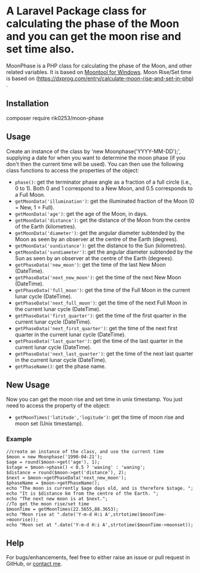 # A Laravel Package class for calculating the phase of the Moon and you can get the moon rise and set time also.

MoonPhase is a PHP class for calculating the phase of the Moon, and other related variables. It is based on [Moontool for Windows](http://www.fourmilab.ch/moontoolw/).
Moon Rise/Set time is based on (https://dxprog.com/entry/calculate-moon-rise-and-set-in-php) .

## Installation

composer require rik0253/moon-phase


## Usage

Create an instance of the class by 'new Moonphase('YYYY-MM-DD');', supplying a date for when you want to determine the moon phase (if you don't then the current time will be used). You can then use the following class functions to access the properties of the object:

 - `phase()`: get the terminator phase angle as a fraction of a full circle (i.e., 0 to 1). Both 0 and 1 correspond to a New Moon, and 0.5 corresponds to a Full Moon.
 - `getMoonData('illumination')`: get the illuminated fraction of the Moon (0 = New, 1 = Full).
 - `getMoonData('age')`: get the age of the Moon, in days.
 - `getMoonData('distance')`: get the distance of the Moon from the centre of the Earth (kilometres).
 - `getMoonData('diameter')`: get the angular diameter subtended by the Moon as seen by an observer at the centre of the Earth (degrees).
 - `getMoonData('sundistance')`: get the distance to the Sun (kilometres).
 - `getMoonData('sundiameter')`: get the angular diameter subtended by the Sun as seen by an observer at the centre of the Earth (degrees).
 - `getPhaseData('new_moon')`: get the time of the last New Moon (DateTime).
 - `getPhaseData('next_new_moon')`: get the time of the next New Moon (DateTime).
 - `getPhaseData('full_moon')`: get the time of the Full Moon in the current lunar cycle (DateTime).
 - `getPhaseData('next_full_moon')`: get the time of the next Full Moon in the current lunar cycle (DateTime).
 - `getPhaseData('first_quarter')`: get the time of the first quarter in the current lunar cycle (DateTime).
 - `getPhaseData('next_first_quarter')`: get the time of the next first quarter in the current lunar cycle (DateTime).
 - `getPhaseData('last_quarter')`: get the time of the last quarter in the current lunar cycle (DateTime).
 - `getPhaseData('next_last_quarter')`: get the time of the next last quarter in the current lunar cycle (DateTime).
 - `getPhaseName()`: get the phase name.

## New Usage

Now you can get the moon rise and set time in unix timestamp. You just need to access the property of the object:
 - `getMoonTimes('latitude','logitude')`: get the time of moon rise and moon set (Unix timestamp).


### Example

	//create an instance of the class, and use the current time
	$moon = new Moonphase('1990-04-21');
	$age = round($moon->get('age'), 1);
	$stage = $moon->phase() < 0.5 ? 'waxing' : 'waning';
	$distance = round($moon->get('distance'), 2);
	$next = $moon->getPhaseData('next_new_moon');
	$phaseName = $moon->getPhaseName();
	echo "The moon is currently $age days old, and is therefore $stage. ";
	echo "It is $distance km from the centre of the Earth. ";
	echo "The next new moon is at $next.";
	//To get the moon rise/set time
	$moonTime = getMoonTimes(22.5655,88.3653);
	echo "Moon rise at ".date('Y-m-d H:i A',strtotime($moonTime->moonrise));	
	echo "Moon set at ".date('Y-m-d H:i A',strtotime($moonTime->moonset));	



## Help

For bugs/enhancements, feel free to either raise an issue or pull request in GitHub, or [contact me](das.sidd89@gmail.com).